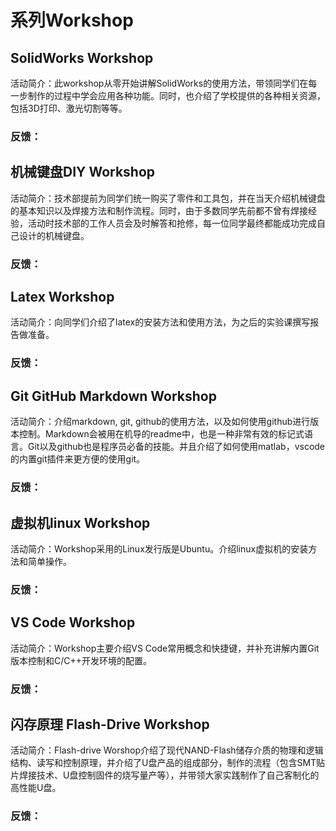 # 系列Workshop

## SolidWorks Workshop

活动简介：此workshop从零开始讲解SolidWorks的使用方法，带领同学们在每一步制作的过程中学会应用各种功能。同时，也介绍了学校提供的各种相关资源，包括3D打印、激光切割等等。



### 反馈：



## 机械键盘DIY Workshop

活动简介：技术部提前为同学们统一购买了零件和工具包，并在当天介绍机械键盘的基本知识以及焊接方法和制作流程。同时，由于多数同学先前都不曾有焊接经验，活动时技术部的工作人员会及时解答和抢修，每一位同学最终都能成功完成自己设计的机械键盘。



### 反馈：



## Latex Workshop

活动简介：向同学们介绍了latex的安装方法和使用方法，为之后的实验课撰写报告做准备。



### 反馈：



## Git GitHub Markdown Workshop

活动简介：介绍markdown, git, github的使用方法，以及如何使用github进行版本控制。Markdown会被用在机导的readme中，也是一种非常有效的标记式语言。Git以及github也是程序员必备的技能。并且介绍了如何使用matlab，vscode的内置git插件来更方便的使用git。



### 反馈：



## 虚拟机linux Workshop

活动简介：Workshop采用的Linux发行版是Ubuntu。介绍linux虚拟机的安装方法和简单操作。



### 反馈：



## VS Code Workshop

活动简介：Workshop主要介绍VS Code常用概念和快捷键，并补充讲解内置Git版本控制和C/C++开发环境的配置。



### 反馈：



## 闪存原理 Flash-Drive Workshop

活动简介：Flash-drive Worshop介绍了现代NAND-Flash储存介质的物理和逻辑结构、读写和控制原理，并介绍了U盘产品的组成部分，制作的流程（包含SMT贴片焊接技术、U盘控制固件的烧写量产等），并带领大家实践制作了自己客制化的高性能U盘。



### 反馈：





